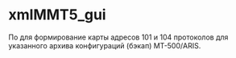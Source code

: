 xmlMMT5_gui
===========

По для формирование карты адресов 101 и 104 протоколов для  указанного архива конфигураций (бэкап) МТ-500/ARIS.

